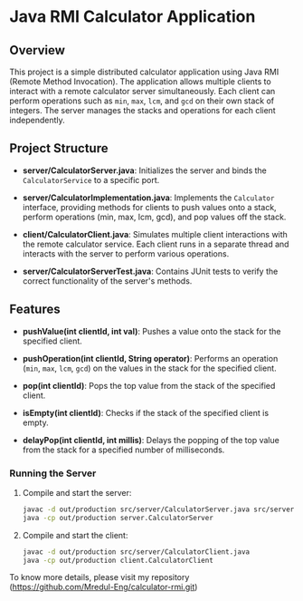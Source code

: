 # Java RMI Calculator Application

## Overview

This project is a simple distributed calculator application using Java RMI (Remote Method Invocation). The application allows multiple clients to interact with a remote calculator server simultaneously. Each client can perform operations such as `min`, `max`, `lcm`, and `gcd` on their own stack of integers. The server manages the stacks and operations for each client independently.

## Project Structure

- **server/CalculatorServer.java**: Initializes the server and binds the `CalculatorService` to a specific port.
 
- **server/CalculatorImplementation.java**: Implements the `Calculator` interface, providing methods for clients to push values onto a stack, perform operations (min, max, lcm, gcd), and pop values off the stack.

- **client/CalculatorClient.java**: Simulates multiple client interactions with the remote calculator service. Each client runs in a separate thread and interacts with the server to perform various operations.

- **server/CalculatorServerTest.java**: Contains JUnit tests to verify the correct functionality of the server's methods.

## Features

- **pushValue(int clientId, int val)**: Pushes a value onto the stack for the specified client.
 
- **pushOperation(int clientId, String operator)**: Performs an operation (`min`, `max`, `lcm`, `gcd`) on the values in the stack for the specified client.

- **pop(int clientId)**: Pops the top value from the stack of the specified client.
 
- **isEmpty(int clientId)**: Checks if the stack of the specified client is empty.
 
- **delayPop(int clientId, int millis)**: Delays the popping of the top value from the stack for a specified number of milliseconds.

### Running the Server

1. Compile and start the server:
   ```bash
   javac -d out/production src/server/CalculatorServer.java src/server/CalculatorImplementation.java
   java -cp out/production server.CalculatorServer

1. Compile and start the client:
   ```bash
   javac -d out/production src/server/CalculatorClient.java
   java -cp out/production client.CalculatorClient

To know more details, please visit my repository (https://github.com/Mredul-Eng/calculator-rmi.git)
